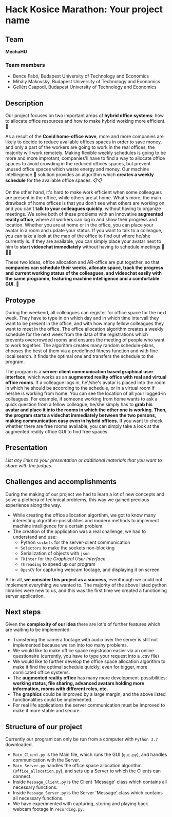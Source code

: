 # Hack Kosice Marathon: Your project name

## Team

**MechaHU**

### Team members

- Bence Fabó, Budapest University of Technology and Economics
- Mihály Makovsky, Budapest University of Technology and Economics
- Gellért Csapodi, Budapest University of Technology and Economics

## Description

  Our project focuses on two important areas of **hybrid office systems**: how to allocate office resources and how to make hybrid working more efficient. 🏢

  As a result of the **Covid home-office wave**, more and more companies are likely to decide to reduce available offices spaces in order to save money, and only a part of the workers are going to work in the real offices, the majority will work remotely. Making flexible weekly schedules is going to be more and more improtant, companies'll have to find a way to allocate office spaces to avoid crowding in the reduced offices spaces, but prevent unused office spaces which waste energy and money. Our machine intelliegence 🧠 solution provides an algorithm which **creates a weekly schedule** for the available office spaces. 📋📋

  On the other hand, it's hard to make work efficient when some colleagues are present in the office, while others are at home. What's more, the main drawback of home offices is that you don't see what others are working on and you can't **talk to your colleagues quickly**, without having to organize meetings. We solve both of these problems with an innovative **augmented reality office**, where all workers can log in and show their progress and location. Whether you are at home or in the office, you can place your avatar in a room and update your status. If you want to talk to a colleague, you can take a look at the map of the office to find out where he/she currently is. If they are available, you can simply place your avatar next to him to **start videochat immediately** without having to schedule meetings.👻🧑‍💼

  These two ideas, office allocation and AR-office are put together, so that **companies can schedule their weeks, allocate space, track the progress and current working status of the colleagues, and videochat easily with the same programm, featuring machine intelligence and a comfortable GUI.** 🏢

## Protoype

  During the weekend, all colleagues can register for office space for the next week. They have to type in on which day and in which time intervall they want to be present in the office, and with how many fellow colleagues they want to meet in the office. The office allocation algorithm creates a weekly schedule for the next week from the data of the registrations which prevents overcrowded rooms and ensures the meeting of people who want to work together. The algorithm creates many random schedule-plans, chooses the best of them via a predefined fitness function and with fine local search. It finds the optimal one and transfers the schedule to the program.

  The program is a **server-client communication based graphical user interface**, which works as an **augmented reality office with real and virtual office rooms**. If a colleague logs in, he'/she's avatar is placed into the room in which he should be according to the schedule, or in a virtual room if he/she is working from home. You can see the location of all your logged-in colleagues. For example, if someone working from home wants to ask a quick question from a fellow colleague, he/she simply has to **grab his avatar and place it into the rooms in which the other one is working. Then, the program starts a videchat immediately between the two persons, making communication easy even in hybrid offices.** If you want to check whether there are free rooms available, you can simply take a look at the augmented reality office GUI to find free spaces.

## Presentation

*List any links to your presentation or additional materials that you want to share with the judges.*

## Challenges and accomplishments

During the making of our project we had to learn a lot of new concepts and solve a plethera of technical problems, this way we gained precious experience along the way.
- While creating the office allocation algortihm, we got to know many interesting algortihm-possibilities and modern methods to implement machine intelligence for a certain problem.
- The creation of the application was a real challenge, we had to understand and use:
    -  Python ```sockets``` for the server-client communication
    -  ```Selectors``` to make the sockets non-blocking
    -  Serialization of objects with ```json```
    -  ```Tkinter``` for the _Graphical User Interface_
    -  ```Threading``` to speed up our program
    -  ```OpenCV``` for capturing webcam footage, and displaying it on screen

All in all, **we consider this project as a success**, eventhough we could not implement everything we wanted to. The majority of the above listed python libraries were new to us, and this was the first time we created a functioning server application.

## Next steps
Given the **complexity of our idea** there are lot's of further features which are waiting to be implemented:
- Transfering the camera footage with audio over the server is still not implemented because we ran into too many problems.
- We would like to make office space registraion easier via an online questionaire (currently, you have to type your request into a .csv file)
- We would like to further develop the office space allocation algorithm to make it find the optimal schedule quickly, even for bigger, more comlicated office systems. 
- The **augmented reality office** has many more development-possibilities: **working status, file sharing, advanced avatars holding more information, rooms with different roles, etc.**
- The **graphics** could be improved by a large margin, and the above listed functionalities could be implemented.
- For real life applications the server communication must be improved to make it more stable and secure.

## Structure of our project
Currently our program can only be run from a computer with `Python 3.7` downloaded.
- `Main_Client.py` is the Main file, which runs the GUI (`gui.py`), and handles communication with the Server.
- `Main_Server.py` handles the office space allocation algorithm (`Office_allocation.py`), and sets up a Server to which the Clients can connect.
- Inside `Message_Client.py` is the Client 'Message' class which contains all necessary functions.
- Inside `Message_Server.py` is the Server 'Message' class which contains all necessary functions.
- We have experimented with capturing, storing and playing back webcam footage in `recording.py`.
